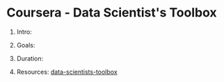 Coursera - Data Scientist's Toolbox
===================================
1. Intro:


2. Goals:


3. Duration:

4. Resources:
[data-scientists-toolbox](https://www.coursera.org/learn/data-scientists-tools/supplement/zeivD/welcome-to-the-data-scientists-toolbox)